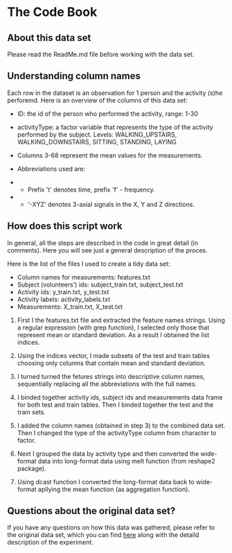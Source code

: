 # The Code Book 



## About this data set


Please read the ReadMe.md file before working with the data set. 



## Understanding column names


Each row in the dataset is an observation for 1 person and the activity (s)he perforemd. Here is an overview of the columns of this data set:

* ID: the id of the person who performed the activity, range: 1-30

* activityType: a factor variable that represents the type of the activity performed by the subject. Levels: WALKING_UPSTAIRS, WALKING_DOWNSTAIRS, SITTING, STANDING, LAYING

* Columns 3-68 represent the mean values for the measurements. 

* Abbreviations used are: 

* * Prefix 't' denotes time, prefix 'f' - frequency. 

* * '-XYZ' denotes 3-axial signals in the X, Y and Z directions.



## How does this script work

In general, all the steps are described in the code in great detail (in comments). Here you will see just a general description of the proces. 



Here is the list of the files I used to create a tidy data set:

* Column names for measurements: features.txt
* Subject (volunteers') ids: subject_train.txt, subject_test.txt
* Activity ids: y_train.txt, y_test.txt
* Activity labels: activity_labels.txt
* Measurements: X_train.txt, X_test.txt


1. First I the features.txt file and extracted the feature names strings. Using a regular expression (with grep function), I selected only those that represent mean or standard deviation. As a result I obtained the list indices. 

2. Using the indices vector, I made subsets of the test and train tables choosing only columns that contain mean and standard deviation.

3. I turned turned the fetures strings into descriptive column names, sequentially replacing all the abbreviations with the full names. 

4. I binded together activity ids, subject ids and measurements data frame for both test and train tables. Then I binded together the test and the train sets. 

5. I added the column names (obtained in step 3) to the combined data set. Then I changed the type of the activityType column from character to factor. 

6. Next I grouped the data by activity type and then converted the wide-format data into long-format data using melt function (from reshape2 package).

7. Using dcast function I converted the long-format data back to wide-format apllying the mean function (as aggregation function).

## Questions about the original data set?


If you have any questions on how this data was gathered, please refer to the original data set, which you can find [here](http://archive.ics.uci.edu/ml/datasets/Human+Activity+Recognition+Using+Smartphones) along with the detaild description of the experiment. 